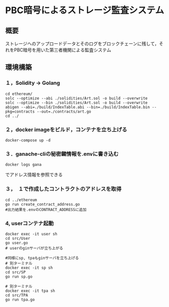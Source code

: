 # PBC暗号によるストレージ監査システム
## 概要
ストレージへのアップロードデータとそのログをブロックチェーンに残して，それをPBC暗号を用いた第三者機関による監査システム

## 環境構築
### １，Solidity -> Golang
```
cd ethereum/
solc --optimize --abi ./solidities/Art.sol -o build --overwrite
solc --optimize --bin ./solidities/Art.sol -o build --overwrite
abigen --abi=./build/IndexTable.abi --bin=./build/IndexTable.bin --pkg=contracts --out=./contracts/art.go
cd ../
```
### ２，docker imageをビルド，コンテナを立ち上げる
```
docker-compose up -d
```
### ３．ganache-cliの秘密鍵情報を.envに書き込む
```
docker logs gana
```
でアドレス情報を参照できる
### ３，　１で作成したコントラクトのアドレスを取得
```
cd ../ethereum
go run create_contract_address.go
#出力結果を.envのCONTRACT_ADDRESSに追加
```

### 4, userコンテナ起動
```
docker exec -it user sh
cd src/User
go user.go
# userのginサーバが立ち上がる

#同様にsp, tpaもginサーバを立ち上げる
# 別ターミナル
docker exec -it sp sh
cd src/SP
go run sp.go

# 別ターミナル
docker exec -it tpa sh
cd src/TPA
go run tpa.go
```